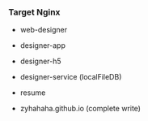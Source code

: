 ### Target Nginx
* web-designer
* designer-app
* designer-h5
* designer-service (localFileDB)

* resume
* zyhahaha.github.io (complete write)
